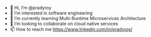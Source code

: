 - 👋 Hi, I’m @pradyroy
- 👀 I’m interested in software engineering
- 🌱 I’m currently learning Multi-Runtime Microservices Architecture
- 💞️ I’m looking to collaborate on cloud native services
- 📫 How to reach me https://www.linkedin.com/in/pradyroy/

<!---
pradyroy/pradyroy is a ✨ special ✨ repository because its `README.md` (this file) appears on your GitHub profile.
You can click the Preview link to take a look at your changes.
--->
